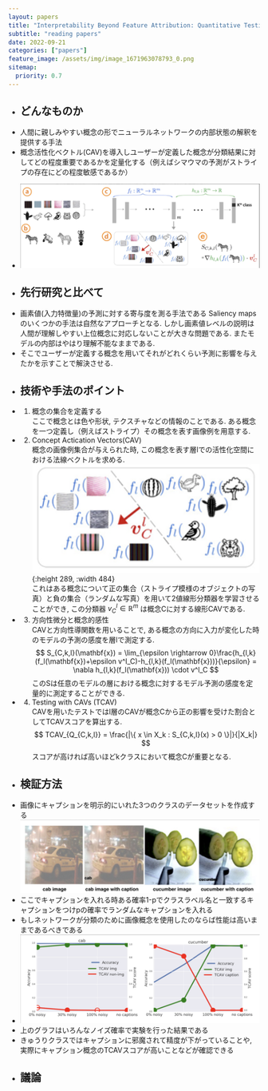 ```yaml
---
layout: papers
title: "Interpretability Beyond Feature Attribution: Quantitative Testing with Concept Activation Vectors (TCAV)"
subtitle: "reading papers"
date: 2022-09-21
categories: ["papers"]
feature_image: /assets/img/image_1671963078793_0.png
sitemap:
  priority: 0.7
---
```

    
- ## どんなものか  
- 人間に親しみやすい概念の形でニューラルネットワークの内部状態の解釈を提供する手法  
- 概念活性化ベクトル(CAV)を導入しユーザーが定義した概念が分類結果に対してどの程度重要であるかを定量化する（例えばシマウマの予測がストライプの存在にどの程度敏感であるか）  
<!--more-->
- ![image.png](/assets/img/image_1671963078793_0.png)  
- ## 先行研究と比べて  
- 画素値(入力特徴量)の予測に対する寄与度を測る手法である Saliency maps のいくつかの手法は自然なアプローチとなる. しかし画素値レベルの説明は人間が理解しやすい上位概念に対応しないことが大きな問題である. またモデルの内部はやはり理解不能なままである.  
- そこでユーザーが定義する概念を用いてそれがどれくらい予測に影響を与えたかを示すことで解決させる.
- ## 技術や手法のポイント  
- 1. 概念の集合を定義する  
  ここで概念とは色や形状, テクスチャなどの情報のことである. ある概念を一つ定義し（例えばストライプ）その概念を表す画像例を用意する.  
- 2. Concept Actication Vectors(CAV)  
  概念の画像例集合が与えられた時, この概念を表す層lでの活性化空間における法線ベクトルを求める.  
  ![image.png](/assets/img/image_1671963146239_0.png){:height 289, :width 484}   
  これはある概念について正の集合（ストライプ模様のオブジェクトの写真）と負の集合（ランダムな写真）を用いて2値線形分類器を学習させることができ, この分類器 $v^l_C \in \mathbb{R}^m$ は概念Cに対する線形CAVである.  
- 3. 方向性微分と概念的感性  
  CAVと方向性導関数を用いることで, ある概念の方向に入力が変化した時のモデルの予測の感度を層lで測定する.   
$$
	  S_{C,k,l}(\mathbf{x}) = \lim_{\epsilon \rightarrow 0}\frac{h_{l,k}(f_l(\mathbf{x})+\epsilon v^l_C)-h_{l,k}(f_l(\mathbf{x}))}{\epsilon} = \nabla h_{l,k}(f_l(\mathbf{x})) \cdot v^l_C
	  $$ このSは任意のモデルの層における概念に対するモデル予測の感度を定量的に測定することができる.  
- 4. Testing with CAVs (TCAV)  
  CAVを用いたテストではl層のCAVが概念Cから正の影響を受けた割合としてTCAVスコアを算出する.  
$$
	  TCAV_{Q_{C,k,l}} = \frac{|\{ x \in X_k : S_{C,k,l}(x) > 0 \}|}{|X_k|}
	  $$ スコアが高ければ高いほどkクラスにおいて概念Cが重要となる.  
- ## 検証方法  
- 画像にキャプションを明示的にいれた3つのクラスのデータセットを作成する  
  ![image.png](/assets/img/image_1671963230846_0.png)  
- ここでキャプションを入れる時ある確率1-pでクラスラベル名と一致するキャプションをつけpの確率でランダムなキャプションを入れる  
- もしネットワークが分類のために画像概念を使用したのならば性能は高いままであるべきである  
- ![image.png](/assets/img/image_1671963268900_0.png)  
- 上のグラフはいろんなノイズ確率で実験を行った結果である  
- きゅうりクラスではキャプションに邪魔されて精度が下がっていることや, 実際にキャプション概念のTCAVスコアが高いことなどが確認できる  
- ## 議論